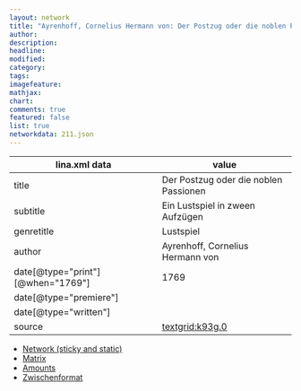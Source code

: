 ```yaml
---
layout: network
title: "Ayrenhoff, Cornelius Hermann von: Der Postzug oder die noblen Passionen (1769)"
author:
description:
headline:
modified:
category:
tags:
imagefeature: 
mathjax: 
chart: 
comments: true
featured: false
list: true
networkdata: 211.json
---
```

lina.xml data  | value
------------- | -------------
title|Der Postzug oder die noblen Passionen
subtitle|Ein Lustspiel in zween Aufzügen
genretitle|Lustspiel
author|Ayrenhoff, Cornelius Hermann von
date[@type="print"][@when="1769"]|1769
date[@type="premiere"]|
date[@type="written"]|
source|[textgrid:k93g.0](https://textgridlab.org/1.0/tgcrud-public/rest/textgrid:k93g.0/data)



* [Network (sticky and static)](/network211)
* [Matrix](/matrix211)
* [Amounts](/amount211)
* [Zwischenformat](/lina211 )
